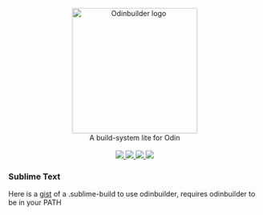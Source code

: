 <p align="center">
    <img src="https://rawgit.com/ThisDrunkDane/Gungnir/master/logo.png" alt="Odinbuilder logo" height=250px/>
    <br/>
    A build-system lite for Odin
    <br/>
    <br/>
    <a href="https://github.com/ThisDrunkDane/Gungnir/releases/latest">
        <img src="https://img.shields.io/github/release/thisdrunkdane/Gungnir.svg">
    </a>
    <a href="https://github.com/ThisDrunkDane/Gungnir/releases/latest">
        <img src="https://img.shields.io/badge/platforms-Windows-green.svg">
    </a>
    <a href="https://github.com/ThisDrunkDane/Gungnir/blob/master/LICENSE">
        <img src="https://img.shields.io/github/license/thisdrunkdane/Gungnir.svg">
    </a>
    <img src="https://img.shields.io/badge/language-Odin-lightgrey.svg">
</p>

### Sublime Text
Here is a [gist](https://gist.github.com/ThisDrunkDane/cc09335b5d30f21a034626984ebe972c) of a .sublime-build to use odinbuilder, requires odinbuilder to be in your PATH
